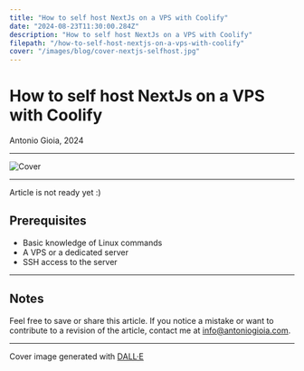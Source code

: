 ```yaml
---
title: "How to self host NextJs on a VPS with Coolify"
date: "2024-08-23T11:30:00.284Z"
description: "How to self host NextJs on a VPS with Coolify"
filepath: "/how-to-self-host-nextjs-on-a-vps-with-coolify"
cover: "/images/blog/cover-nextjs-selfhost.jpg"
---
```


# How to self host NextJs on a VPS with Coolify

Antonio Gioia, 2024

---

![Cover](https://antoniogioia.com/images/blog/cover-nextjs-selfhost.jpg)

---

Article is not ready yet :)

## Prerequisites

- Basic knowledge of Linux commands
- A VPS or a dedicated server
- SSH access to the server

---

## Notes

Feel free to save or share this article. If you notice a mistake or want to contribute to a revision of the article, contact me at [info@antoniogioia.com](mailto:info@antoniogioia.com).

---

Cover image generated with [DALL·E](https://openai.com)
